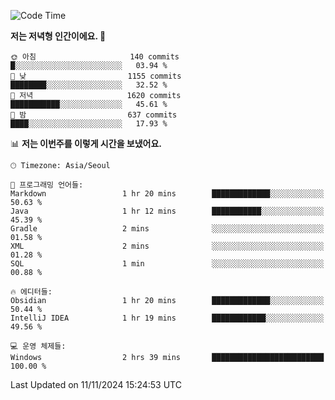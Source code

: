  <!--START_SECTION:waka-->
![Code Time](http://img.shields.io/badge/Code%20Time-440%20hrs%2010%20mins-blue)

**저는 저녁형 인간이에요. 🦉** 

```text
🌞 아침                     140 commits         █░░░░░░░░░░░░░░░░░░░░░░░░   03.94 % 
🌆 낮　                     1155 commits        ████████░░░░░░░░░░░░░░░░░   32.52 % 
🌃 저녁                     1620 commits        ███████████░░░░░░░░░░░░░░   45.61 % 
🌙 밤　                     637 commits         ████░░░░░░░░░░░░░░░░░░░░░   17.93 % 
```


📊 **저는 이번주를 이렇게 시간을 보냈어요.** 

```text
🕑︎ Timezone: Asia/Seoul

💬 프로그래밍 언어들: 
Markdown                 1 hr 20 mins        █████████████░░░░░░░░░░░░   50.63 % 
Java                     1 hr 12 mins        ███████████░░░░░░░░░░░░░░   45.39 % 
Gradle                   2 mins              ░░░░░░░░░░░░░░░░░░░░░░░░░   01.58 % 
XML                      2 mins              ░░░░░░░░░░░░░░░░░░░░░░░░░   01.28 % 
SQL                      1 min               ░░░░░░░░░░░░░░░░░░░░░░░░░   00.88 % 

🔥 에디터들: 
Obsidian                 1 hr 20 mins        █████████████░░░░░░░░░░░░   50.44 % 
IntelliJ IDEA            1 hr 19 mins        ████████████░░░░░░░░░░░░░   49.56 % 

💻 운영 체제들: 
Windows                  2 hrs 39 mins       █████████████████████████   100.00 % 
```


 Last Updated on 11/11/2024 15:24:53 UTC
<!--END_SECTION:waka-->
